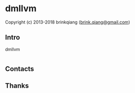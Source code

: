 # dmllvm

Copyright (c) 2013-2018 brinkqiang (brink.qiang@gmail.com)

## Intro
dmllvm
```cpp
```
## Contacts

## Thanks
